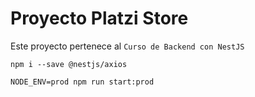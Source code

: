 # Proyecto Platzi Store

Este proyecto pertenece al `Curso de Backend con NestJS`

```
npm i --save @nestjs/axios
```

```
NODE_ENV=prod npm run start:prod

```

